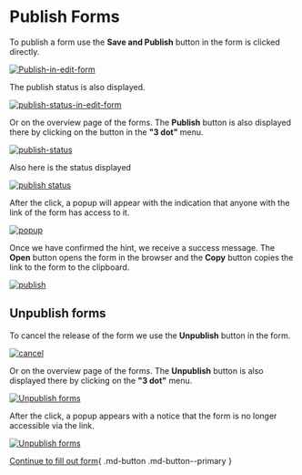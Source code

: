 # Publish Forms

To publish a form use the **Save and Publish** button in the form is clicked directly.

[![Publish-in-edit-form](../../assets/images/en/i-doit-add-ons/forms/publish-forms/save-and-publish-in-edit.png)](../../assets/images/en/i-doit-add-ons/forms/publish-forms/save-and-publish-in-edit.png)

The publish status is also displayed.

[![publish-status-in-edit-form](../../assets/images/en/i-doit-add-ons/forms/publish-forms/publish-status-in-edit.png)](../../assets/images/en/i-doit-add-ons/forms/publish-forms/publish-status-in-edit.png)

Or on the overview page of the forms. The **Publish** button is also displayed there by clicking on the button in the **"3 dot"** menu.

[![publish-status](../../assets/images/en/i-doit-add-ons/forms/publish-forms/publish-in-overview.png)](../../assets/images/en/i-doit-add-ons/forms/publish-forms/publish-in-overview.png)

Also here is the status displayed

[![publish status](../../assets/images/en/i-doit-add-ons/forms/publish-forms/publish-status-in-overview.png)](../../assets/images/en/i-doit-add-ons/forms/publish-forms/publish-status-in-overview.png)

After the click, a popup will appear with the indication that anyone with the link of the form has access to it.

[![popup](../../assets/images/en/i-doit-add-ons/forms/publish-forms/publish-popup.png)](../../assets/images/en/i-doit-add-ons/forms/publish-forms/publish-popup.png)

Once we have confirmed the hint, we receive a success message. The **Open** button opens the form in the browser and the **Copy** button copies the link to the form to the clipboard.

[![publish](../../assets/images/en/i-doit-add-ons/forms/publish-forms/publish-success.png)](../../assets/images/en/i-doit-add-ons/forms/publish-forms/publish-success.png)

## Unpublish forms

To cancel the release of the form we use the **Unpublish** button in the form.

[![cancel](../../assets/images/en/i-doit-add-ons/forms/publish-forms/save-and-unpublish-in-edit.png)](../../assets/images/en/i-doit-add-ons/forms/publish-forms/save-and-unpublish-in-edit.png)

Or on the overview page of the forms. The **Unpublish** button is also displayed there by clicking on the **"3 dot"** menu.

[![Unpublish forms](../../assets/images/en/i-doit-add-ons/forms/publish-forms/unpublish-in-overview.png)](../../assets/images/en/i-doit-add-ons/forms/publish-forms/unpublish-in-overview.png)

After the click, a popup appears with a notice that the form is no longer accessible via the link.

[![Unpublish forms](../../assets/images/en/i-doit-add-ons/forms/publish-forms/unpublish-popup.png)](../../assets/images/en/i-doit-add-ons/forms/publish-forms/unpublish-popup.png)

[Continue to fill out form](./fill-out-forms.md){ .md-button .md-button--primary }
